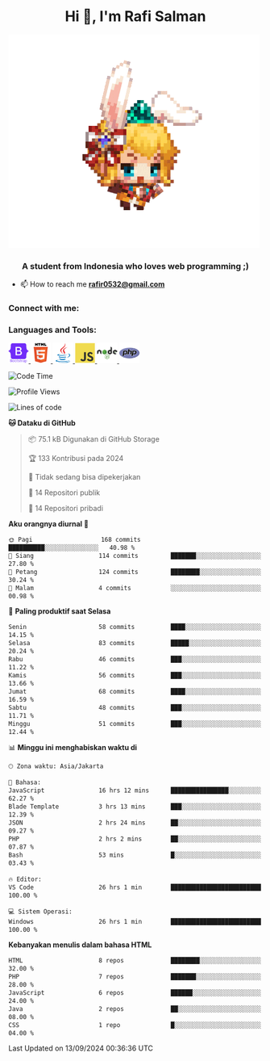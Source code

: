 <h1 align="center">Hi 👋, I'm Rafi Salman</h1>
<img src="img/lp.gif" /> 
<h3 align="center">A student from Indonesia who loves web programming ;)</h3>

- 📫 How to reach me **rafir0532@gmail.com**

<h3 align="left">Connect with me:</h3>
<p align="left">
</p>

<h3 align="left">Languages and Tools:</h3>
<p align="left"> <a href="https://getbootstrap.com" target="_blank" rel="noreferrer"> <img src="https://raw.githubusercontent.com/devicons/devicon/master/icons/bootstrap/bootstrap-plain-wordmark.svg" alt="bootstrap" width="40" height="40"/> </a> <a href="https://www.w3.org/html/" target="_blank" rel="noreferrer"> <img src="https://raw.githubusercontent.com/devicons/devicon/master/icons/html5/html5-original-wordmark.svg" alt="html5" width="40" height="40"/> </a> <a href="https://www.java.com" target="_blank" rel="noreferrer"> <img src="https://raw.githubusercontent.com/devicons/devicon/master/icons/java/java-original.svg" alt="java" width="40" height="40"/> </a> <a href="https://developer.mozilla.org/en-US/docs/Web/JavaScript" target="_blank" rel="noreferrer"> <img src="https://raw.githubusercontent.com/devicons/devicon/master/icons/javascript/javascript-original.svg" alt="javascript" width="40" height="40"/> </a> <a href="https://nodejs.org" target="_blank" rel="noreferrer"> <img src="https://raw.githubusercontent.com/devicons/devicon/master/icons/nodejs/nodejs-original-wordmark.svg" alt="nodejs" width="40" height="40"/> </a> <a href="https://www.php.net" target="_blank" rel="noreferrer"> <img src="https://raw.githubusercontent.com/devicons/devicon/master/icons/php/php-original.svg" alt="php" width="40" height="40"/> </a> </p>

<!--START_SECTION:waka-->
![Code Time](http://img.shields.io/badge/Code%20Time-124%20hrs%2018%20mins-blue)

![Profile Views](http://img.shields.io/badge/Profil%20dilihat-1-blue)

![Lines of code](https://img.shields.io/badge/Sejak%20Hello%20World%20aku%20telah%20menulis-793.2%20thousand%20baris%20kode-blue)

**🐱 Dataku di GitHub** 

> 📦 75.1 kB Digunakan di GitHub Storage 
 > 
> 🏆 133 Kontribusi pada 2024
 > 
> 🚫 Tidak sedang bisa dipekerjakan
 > 
> 📜 14 Repositori publik 
 > 
> 🔑 14 Repositori pribadi 
 > 
**Aku orangnya diurnal 🐤** 

```text
🌞 Pagi                   168 commits         ██████████░░░░░░░░░░░░░░░   40.98 % 
🌆 Siang                  114 commits         ███████░░░░░░░░░░░░░░░░░░   27.80 % 
🌃 Petang                 124 commits         ████████░░░░░░░░░░░░░░░░░   30.24 % 
🌙 Malam                  4 commits           ░░░░░░░░░░░░░░░░░░░░░░░░░   00.98 % 
```
📅 **Paling produktif saat Selasa** 

```text
Senin                    58 commits          ████░░░░░░░░░░░░░░░░░░░░░   14.15 % 
Selasa                   83 commits          █████░░░░░░░░░░░░░░░░░░░░   20.24 % 
Rabu                     46 commits          ███░░░░░░░░░░░░░░░░░░░░░░   11.22 % 
Kamis                    56 commits          ███░░░░░░░░░░░░░░░░░░░░░░   13.66 % 
Jumat                    68 commits          ████░░░░░░░░░░░░░░░░░░░░░   16.59 % 
Sabtu                    48 commits          ███░░░░░░░░░░░░░░░░░░░░░░   11.71 % 
Minggu                   51 commits          ███░░░░░░░░░░░░░░░░░░░░░░   12.44 % 
```


📊 **Minggu ini menghabiskan waktu di** 

```text
🕑︎ Zona waktu: Asia/Jakarta

💬 Bahasa: 
JavaScript               16 hrs 12 mins      ████████████████░░░░░░░░░   62.27 % 
Blade Template           3 hrs 13 mins       ███░░░░░░░░░░░░░░░░░░░░░░   12.39 % 
JSON                     2 hrs 24 mins       ██░░░░░░░░░░░░░░░░░░░░░░░   09.27 % 
PHP                      2 hrs 2 mins        ██░░░░░░░░░░░░░░░░░░░░░░░   07.87 % 
Bash                     53 mins             █░░░░░░░░░░░░░░░░░░░░░░░░   03.43 % 

🔥 Editor: 
VS Code                  26 hrs 1 min        █████████████████████████   100.00 % 

💻 Sistem Operasi: 
Windows                  26 hrs 1 min        █████████████████████████   100.00 % 
```

**Kebanyakan menulis dalam bahasa HTML** 

```text
HTML                     8 repos             ████████░░░░░░░░░░░░░░░░░   32.00 % 
PHP                      7 repos             ███████░░░░░░░░░░░░░░░░░░   28.00 % 
JavaScript               6 repos             ██████░░░░░░░░░░░░░░░░░░░   24.00 % 
Java                     2 repos             ██░░░░░░░░░░░░░░░░░░░░░░░   08.00 % 
CSS                      1 repo              █░░░░░░░░░░░░░░░░░░░░░░░░   04.00 % 
```




 Last Updated on 13/09/2024 00:36:36 UTC
<!--END_SECTION:waka-->
